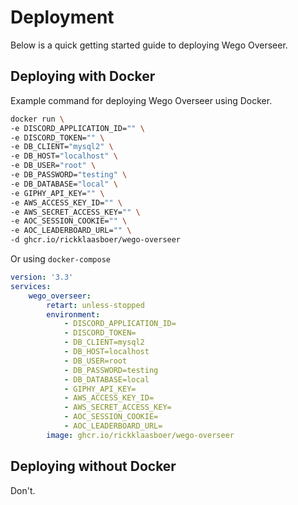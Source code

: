 # Deployment

Below is a quick getting started guide to deploying Wego Overseer.

## Deploying with Docker

Example command for deploying Wego Overseer using Docker.

```sh
docker run \
-e DISCORD_APPLICATION_ID="" \
-e DISCORD_TOKEN="" \
-e DB_CLIENT="mysql2" \
-e DB_HOST="localhost" \
-e DB_USER="root" \
-e DB_PASSWORD="testing" \
-e DB_DATABASE="local" \
-e GIPHY_API_KEY="" \
-e AWS_ACCESS_KEY_ID="" \
-e AWS_SECRET_ACCESS_KEY="" \
-e AOC_SESSION_COOKIE="" \
-e AOC_LEADERBOARD_URL="" \
-d ghcr.io/rickklaasboer/wego-overseer
```

Or using `docker-compose`

```yml
version: '3.3'
services:
    wego_overseer:
        retart: unless-stopped
        environment:
            - DISCORD_APPLICATION_ID=
            - DISCORD_TOKEN=
            - DB_CLIENT=mysql2
            - DB_HOST=localhost
            - DB_USER=root
            - DB_PASSWORD=testing
            - DB_DATABASE=local
            - GIPHY_API_KEY=
            - AWS_ACCESS_KEY_ID=
            - AWS_SECRET_ACCESS_KEY=
            - AOC_SESSION_COOKIE=
            - AOC_LEADERBOARD_URL=
        image: ghcr.io/rickklaasboer/wego-overseer
```

## Deploying without Docker

Don't.
